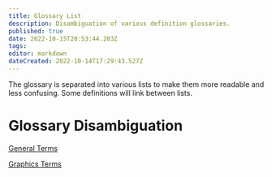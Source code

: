 ```yaml
---
title: Glossary List
description: Disambiguation of various definition glossaries.
published: true
date: 2022-10-15T20:53:44.203Z
tags: 
editor: markdown
dateCreated: 2022-10-14T17:29:43.527Z
---
```


The glossary is separated into various lists to make them more readable and less confusing. Some definitions will link between lists.

# Glossary Disambiguation
[General Terms](/definitions/general)

[Graphics Terms](/definitions/graphics)
